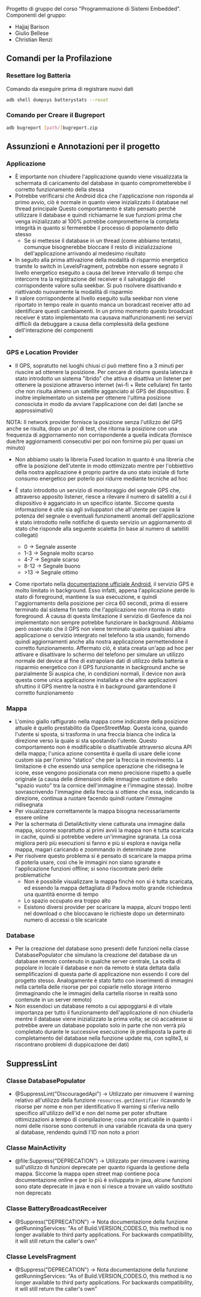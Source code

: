 Progetto di gruppo del corso "Programmazione di Sistemi Embedded".
Componenti del gruppo:
- Hajjaj Barison
- Giulio Bellese
- Christian Renzi

## Comandi per la Profilazione
### Resettare log Batteria
Comando da eseguire prima di registrare nuovi dati
 ```bash
adb shell dumpsys batterystats --reset
```
### Comando per Creare il Bugreport
``` bash
adb bugreport [path/]bugreport.zip
```
 
## Assunzioni e Annotazioni per il progetto
### Applicazione
* È importante non chiudere l'applicazione quando viene visualizzata la schermata di caricamento del database in quanto comprometterebbe il corretto funzionamento della stessa
* Potrebbe verificarsi che Android dica che l'applicazione non risponda al primo avvio, ciò è normale in quanto viene inizializzato il database nel thread principale
Questo comportamento è stato pensato perchè utilizzare il database e quindi richiamarne le sue funzioni prima che venga inizializzato al 100% potrebbe comprometterne la completa integrità
in quanto si fermerebbe il processo di popolamento dello stesso
  * Se si mettesse il database in un thread (come abbiamo tentato), comunque bisognerebbe bloccare il resto di inizializzazione dell'applicazione arrivando al medesimo risultato
* In seguito alla prima attivazione della modalità di risparmio energetico tramite lo switch in LevelsFragment, potrebbe non essere segnato il livello energetico eseguito a causa del
breve intervallo di tempo che intercorre tra la registrazione del receiver e il salvataggio del corrispondente valore sulla seekbar.
Si può risolvere disattivando e riattivando nuovamente la modalità di risparmio
* Il valore corrispondente al livello eseguito sulla seekbar non viene riportato in tempo reale in quanto manca un boradcast receiver atto ad identificare questi cambiamenti. 
In un primo momento questo broadcast receiver è stato implementato ma causava malfunzionamenti nei servizi difficili da debuggare a causa della complessità della gestione dell'interazione dei componenti 
* 
### GPS e Location Provider
* Il GPS, sopratutto nei luoghi chiusi ci può mettere fino a 3 minuti per riuscire ad ottenere la posizione. Per cercare di ridurre questa
latenza è stato introdotto un sistema "ibrido" che attiva e disattiva un listener per ottenere la posizione attraverso internet (wi-fi + Rete cellulare)
fin tanto che non risulta almeno un satellite agganciato al GPS del dispositivo. 
È inoltre implementato un sistema per ottenere l'ultima posizione conosciuta in modo da avviare l'applicazione con dei dati (anche se approssimativi)

NOTA: Il network provider fornisce la posizione senza l'utilizzo del GPS anche se risulta, dopo un po' di test, che ritorna la posizione con una frequenza di aggiornamento
non corrispondente a quella indicata (fornisce due/tre aggiornamenti consecutivi per poi non fornirne più per quasi un minuto)
* Non abbiamo usato la libreria Fused location in quanto è una libreria che offre la posizione dell'utente in modo ottimizzato
mentre per l'obbiettivo della nostra applicazione è proprio partire da uno stato iniziale di forte consumo energetico per poterlo poi ridurre mediante tecniche ad hoc
* È stato introdotto un servizio di monitoraggio del segnale GPS che, attraverso apposito listener, riesce a rilevare il numero di satelliti a cui il dispositivo è agganciato in un specifico istante.
Siccome questa informazione è utile sia agli sviluppatori che all'utente per capire la potenza del segnale o eventuali funzionamenti anomali dell'applicazione è stato introdotto nelle notifiche
di questo servizio un aggiornamento di stato che risponde alla seguente scaletta (in base al numero di satelliti collegati)
    * 0 -> Segnale assente 
    * 1-3 -> Segnale molto scarso 
    * 4-7 -> Segnale scarso 
    * 8-12 -> Segnale buono
    * \>13 -> Segnale ottimo

* Come riportato nella [documentazione ufficiale Android](https://developer.android.com/about/versions/oreo/background-location-limits), il servizio GPS è molto limitato in background.
  Esso infatti, appena l'applicazione perde lo stato di foreground, mantiene la sua esecuzione, e quindi l'aggiornamento della posizione per circa 60 secondi, prima di essere terminato dal sistema
  fin tanto che l'applicazione non ritorna in stato foreground.
  A causa di questa limitazione il servizio di Geofence da noi implementato non sempre potrebbe funzionare in background. Abbiamo però osservato che il GPS non viene terminato qualora qualsiasi altra applicazione
  o servizio intergrato nel telefono la stia usando, fornendo quindi aggiornamenti anche alla nostra applicazione permettendone il corretto funzionamento.
  Affermato ciò, è stata creata un'app ad hoc per attivare e disattivare lo schermo del telefono per simulare un utilizzo normale del device al fine di estrapolare dati di utilizzo della batteria e risparmio energetico con il GPS funzionante in background anche se parzialmente
  Si auspica che, in condizioni normali, il device non avrà questa come unica applicazione installata e che altre applicazioni sfruttino il GPS mentre la nostra è in background garantendone il corretto funzionamento

### Mappa 
* L'omino giallo raffigurato nella mappa come indicatore della posizione attuale è quello prestabilito da OpenStreetMap. Questa icona, quando l'utente si sposta, si trasforma in una
freccia bianca che indica la direzione verso la quale si sta spostando l'utente. Questo comportamento non è modificabile o disattivabile attraverso alcuna API della mappa; l'unica azione 
consentita è quella di usare delle icone custom sia per l'omino "statico" che per la freccia in movimento. La limitazione è che essendo una semplice operazione che ridisegna le icone, esse vengono posizionata
con meno precisione rispetto a quelle originale (a causa delle dimensioni delle immagine custom e dello "spazio vuoto" tra la cornice dell'immagine e l'immagine stessa).
Inoltre sovrascrivendo l'immagine della freccia si ottiene che essa, indicando la direzione, continua a ruotare facendo quindi ruotare l'immagine ridisegnata
* Per visualizzare correttamente la mappa bisogna necessariamente essere online
* Per la schermata di DetailActivity viene catturata una immagine dalla mappa, siccome soprattutto ai primi avvii la mappa non è tutta scaricata in cache, quindi si potrebbe vedere un'immagine sgranata.
La cosa migliora però più esecuzioni si fanno e più si esplora e naviga nella mappa, magari caricando e zoommando in determinate zone
* Per risolvere questo problema si è pensato di scaricare la mappa prima di poterla usare, così che le immagini non siano sgranate e l'applicazione funzioni offline; si sono riscontrate però delle problematiche
  * Non è possibile visualizzare la mappa finchè non si è tutta scaricata, ed essendo la mappa dettagliata di Padova molto grande richiedeva una quantità enorme di tempo
  * Lo spazio occupato era troppo alto
  * Esistono diversi provider per scaricare la mappa, alcuni troppo lenti nel download o che bloccavano le richieste dopo un determinato numero di accessi o tile scaricate

### Database
* Per la creazione del database sono presenti delle funzioni nella classe DatabasePopulator che simulano la creazione del database da un database remoto contenuto in qualche server centrale,
La scelta di popolare in locale il database e non da remoto è stata dettata dalla semplificazioni di questa parte di applicazione non essendo il core del progetto stesso. Analogamente è stato
fatto con inserimenti di immagini nella cartella delle risorse per poi copiarle nello storage interno (immaginando che le immagini della cartella risorse in realtà sono contenute in un server remoto)
* Non essendoci un database remoto a cui appoggiarsi è di vitale importanza per tutto il funzionamento dell'applicazione di non chiuderla mentre il database viene inizializzato la prima volta; se ciò accadesse si potrebbe 
  avere un database popolato solo in parte che non verrà più completato durante le successive esecuzione (è predisposta la parte di completamento del database nella funzione update ma, con sqlite3, si riscontrano problemi di
duppicazione dei dati)

## SuppressLint
### Classe DatabasePopulator
* @SuppressLint("DiscouragedApi") -> Utilizzato per rimuovere il warning relativo all'utilizzo della funzione ``resources.getIdentifier`` ricavando le risorse per nome e non per identificativo
  Il warning si riferiva nello specifico all'utilizzo dell'id e non del nome per poter sfruttare ottimizzazioni a tempo di compilazione; cosa non praticabile in quanto i nomi delle risorse sono contenuti 
  in una variabile ricavata da una query al database, rendendo quindi l'ID non noto a priori
### Classe MainActivity
* @file:Suppress("DEPRECATION") -> Utilizzato per rimuovere i warning sull'utilizzo di funzioni deprecate per quanto riguarda la gestione della mappa. Siccome la mappa open street map contiene poca documentazione online
e per lo più è sviluppata in java, alcune funzioni sono state deprecate in java e non si riesce a trovare un valido sostituto non deprecato

### Classe BatteryBroadcastReceiver
* @Suppress("DEPRECATION") -> Nota documentazione della funzione getRunningServices: "As of Build.VERSION_CODES.O, this method is no longer available to third party applications.
For backwards compatibility, it will still return the caller's own"

### Classe LevelsFragment
* @Suppress("DEPRECATION") -> Nota documentazione della funzione getRunningServices: "As of Build.VERSION_CODES.O, this method is no longer available to third party applications.
  For backwards compatibility, it will still return the caller's own"
